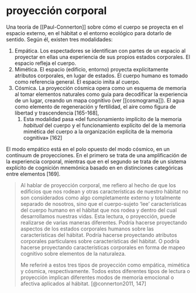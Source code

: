 # proyección corporal
Una teoría de [[Paul-Connerton]] sobre cómo el cuerpo se proyecta en el espacio externo, en el hábitat o el entorno ecológico para dotarlo de sentido. Según él, existen tres modalidades:

1. Empática. Los espectadores se identifican con partes de un espacio al proyectar en ellas una experiencia de sus propios estados corporales. El espacio refleja el cuerpo.
2. Mimética. El espacio (edificio, entorno) proyecta explícitamente atributos corporales, en lugar de estados. El cuerpo humano es tomado como referencia general. El espacio imita al cuerpo.
3. Cósmica. La proyección cósmica opera como un esquema de memoria al tomar elementos naturales como guía para decodificar la experiencia de un lugar, creando un mapa cognitivo (ver [[cosmograma]]). El agua como elemento de regeneración y fertilidad, el aire como figura de libertad y trascendencia [165-168],
    1. Esta modalidad pasa «del funcionamiento implícito de la memoria *habitual* del cuerpo y el funcionamiento explícito del de la memoria mimética del cuerpo a la organización explícita de la memoria cognitiva» [162]

El modo empático está en el polo opuesto del modo cósmico, en un contínuum de proyecciones. En el primero se trata de una amplificación de la experiencia corporal, mientras que en el segundo se trata de un sistema explícito de cognición mnemónica basado en en distinciones categóricas entre elementos [169].

> Al hablar de proyección corporal, me refiero al hecho de que los edificios que nos rodean y otras características de nuestro hábitat no son considerados como algo completamente externo y totalmente separado de nosotros, sino que el cuerpo-sujeto ‘lee’ características del cuerpo humano en el hábitat que nos rodea y dentro del cual desarrollamos nuestras vidas. Esta lectura, o proyección, puede realizarse de varias maneras diferentes. Podría hacerse proyectando aspectos de los estados corporales humanos sobre las características del hábitat. Podría hacerse proyectando atributos corporales particulares sobre características del hábitat. O podría hacerse proyectando características corporales en forma de mapeo cognitivo sobre elementos de la naturaleza.
> 
> Me referiré a estos tres tipos de proyección como empática, mimética y cósmica, respectivamente. Todos estos diferentes tipos de lectura o proyección implican diferentes modos de memoria emocional o afectiva aplicados al hábitat. [@connerton2011, 147]